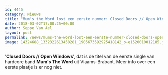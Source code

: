 ```yaml
---
id: 4445
category: Nieuws
title: "Mum's the Word lost een eerste nummer: Closed Doors // Open Windows"
date: 2018-03-02T17:00:25+00:00
author: Seppe Van Ael
layout: post
permalink: /news/mums-the-word-lost-een-eerste-nummer-closed-doors-open-windows/
image: 14324688_1332322613458281_1905673592925418142_o-e1520010012185.jpg
---
```

'**Closed Doors // Open Windows**', dat is de titel van de eerste single van hardcore band **Mum's The Word** uit Vlaams-Brabant. Meer info over een eerste plaatje is er nog niet.
